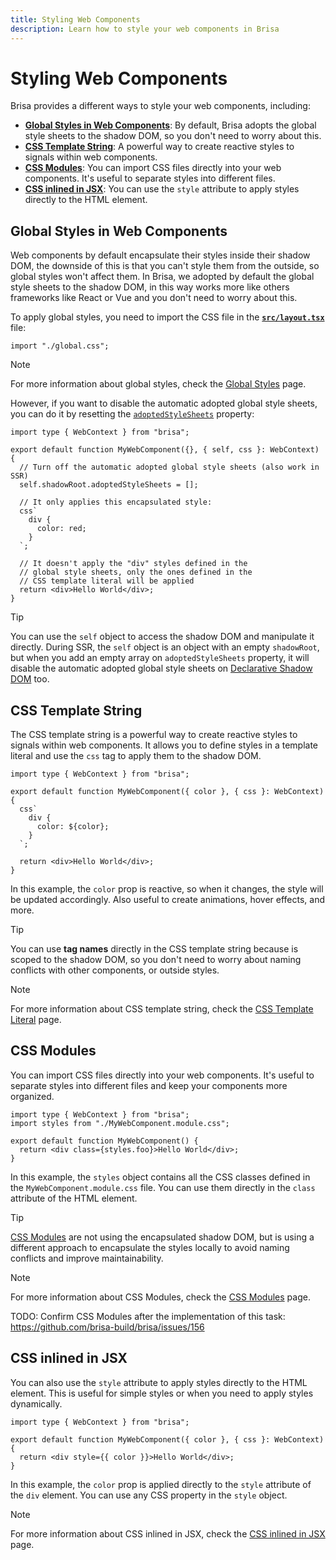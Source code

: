 ```yaml
---
title: Styling Web Components
description: Learn how to style your web components in Brisa
---
```


# Styling Web Components

Brisa provides a different ways to style your web components, including:

- [**Global Styles in Web Components**](#global-styles-in-web-components): By default, Brisa adopts the global style sheets to the shadow DOM, so you don't need to worry about this.
- [**CSS Template String**](#css-template-string): A powerful way to create reactive styles to signals within web components.
- [**CSS Modules**](#css-modules): You can import CSS files directly into your web components. It's useful to separate styles into different files.
- [**CSS inlined in JSX**](#css-inlined-in-jsx): You can use the `style` attribute to apply styles directly to the HTML element.

## Global Styles in Web Components

Web components by default encapsulate their styles inside their shadow DOM, the downside of this is that you can't style them from the outside, so global styles won't affect them. In Brisa, we adopted by default the global style sheets to the shadow DOM, in this way works more like others frameworks like React or Vue and you don't need to worry about this.

To apply global styles, you need to import the CSS file in the [**`src/layout.tsx`**](/building-your-application/routing/pages-and-layouts) file:

```tsx
import "./global.css";
```

> [!NOTE]
>
> For more information about global styles, check the [Global Styles](/building-your-application/styling/global-styles) page.

However, if you want to disable the automatic adopted global style sheets, you can do it by resetting the [`adoptedStyleSheets`](https://developer.mozilla.org/en-US/docs/Web/API/Document/adoptedStyleSheets) property:

```tsx
import type { WebContext } from "brisa";

export default function MyWebComponent({}, { self, css }: WebContext) {
  // Turn off the automatic adopted global style sheets (also work in SSR)
  self.shadowRoot.adoptedStyleSheets = [];

  // It only applies this encapsulated style:
  css`
    div {
      color: red;
    }
  `;

  // It doesn't apply the "div" styles defined in the
  // global style sheets, only the ones defined in the
  // CSS template literal will be applied
  return <div>Hello World</div>;
}
```

> [!TIP]
>
> You can use the `self` object to access the shadow DOM and manipulate it directly. During SSR, the `self` object is an object with an empty `shadowRoot`, but when you add an empty array on `adoptedStyleSheets` property, it will disable the automatic adopted global style sheets on [Declarative Shadow DOM](https://developer.chrome.com/docs/css-ui/declarative-shadow-dom) too.

## CSS Template String

The CSS template string is a powerful way to create reactive styles to signals within web components. It allows you to define styles in a template literal and use the `css` tag to apply them to the shadow DOM.

```tsx
import type { WebContext } from "brisa";

export default function MyWebComponent({ color }, { css }: WebContext) {
  css`
    div {
      color: ${color};
    }
  `;

  return <div>Hello World</div>;
}
```

In this example, the `color` prop is reactive, so when it changes, the style will be updated accordingly. Also useful to create animations, hover effects, and more.

> [!TIP]
>
> You can use **tag names** directly in the CSS template string because is scoped to the shadow DOM, so you don't need to worry about naming conflicts with other components, or outside styles.

> [!NOTE]
>
> For more information about CSS template string, check the [CSS Template Literal](/building-your-application/styling/css-template-literal) page.

## CSS Modules

You can import CSS files directly into your web components. It's useful to separate styles into different files and keep your components more organized.

```tsx
import type { WebContext } from "brisa";
import styles from "./MyWebComponent.module.css";

export default function MyWebComponent() {
  return <div class={styles.foo}>Hello World</div>;
}
```

In this example, the `styles` object contains all the CSS classes defined in the `MyWebComponent.module.css` file. You can use them directly in the `class` attribute of the HTML element.

> [!TIP]
>
> [CSS Modules](https://github.com/css-modules/css-modules) are not using the encapsulated shadow DOM, but is using a different approach to encapsulate the styles locally to avoid naming conflicts and improve maintainability.

> [!NOTE]
>
> For more information about CSS Modules, check the [CSS Modules](/building-your-application/styling/css-modules) page.

TODO: Confirm CSS Modules after the implementation of this task: https://github.com/brisa-build/brisa/issues/156

## CSS inlined in JSX

You can also use the `style` attribute to apply styles directly to the HTML element. This is useful for simple styles or when you need to apply styles dynamically.

```tsx
import type { WebContext } from "brisa";

export default function MyWebComponent({ color }, { css }: WebContext) {
  return <div style={{ color }}>Hello World</div>;
}
```

In this example, the `color` prop is applied directly to the `style` attribute of the `div` element. You can use any CSS property in the `style` object.

> [!NOTE]
>
> For more information about CSS inlined in JSX, check the [CSS inlined in JSX](/building-your-application/styling/css-inlined-in-jsx) page.
